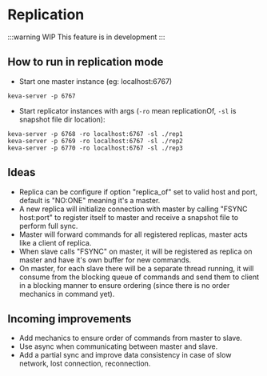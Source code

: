 # Replication

:::warning WIP
This feature is in development
:::

## How to run in replication mode

- Start one master instance (eg: localhost:6767)
```
keva-server -p 6767
```

- Start replicator instances with args (`-ro` mean replicationOf, `-sl` is snapshot file dir location):

```
keva-server -p 6768 -ro localhost:6767 -sl ./rep1
keva-server -p 6769 -ro localhost:6767 -sl ./rep2
keva-server -p 6770 -ro localhost:6767 -sl ./rep3
```

## Ideas

- Replica can be configure if option "replica_of" set to valid host and port, default is "NO:ONE" meaning it's a master.
- A new replica will initialize connection with master by calling "FSYNC host:port" to register itself to master and receive a snapshot file to perform full sync.
- Master will forward commands for all registered replicas, master acts like a client of replica.
- When slave calls "FSYNC" on master, it will be registered as replica on master and have it's own buffer for new commands.
- On master, for each slave there will be a separate thread running, it will consume from the blocking queue of commands and send them to client in a blocking manner to ensure ordering (since there is no order mechanics in command yet).

## Incoming improvements

- Add mechanics to ensure order of commands from master to slave.
- Use async when communicating between master and slave.
- Add a partial sync and improve data consistency in case of slow network, lost connection, reconnection.

